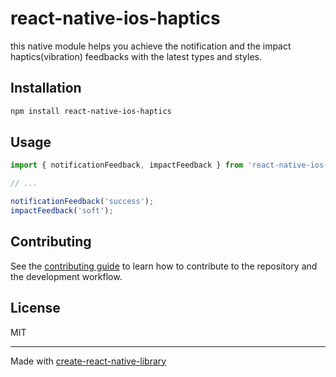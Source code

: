 # react-native-ios-haptics

this native module helps you achieve the notification and the impact haptics(vibration) feedbacks with the latest types and styles.

## Installation

```sh
npm install react-native-ios-haptics
```

## Usage

```js
import { notificationFeedback, impactFeedback } from 'react-native-ios-haptics';

// ...

notificationFeedback('success');
impactFeedback('soft');
```

## Contributing

See the [contributing guide](CONTRIBUTING.md) to learn how to contribute to the repository and the development workflow.

## License

MIT

---

Made with [create-react-native-library](https://github.com/callstack/react-native-builder-bob)
